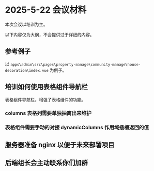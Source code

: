 # 2025-5-22 会议材料

本次会议以培训为主。

以下内容仅为大纲，不会提供过于详细的内容。

## 参考例子

以 `apps\admin\src\pages\property-manage\community-manage\house-decoration\index.vue` 为例子。

## 培训如何使用表格组件导航栏

表格组件导航栏，增强了表格组件的功能。

### columns 表格列需要单独抽离出来维护

### 表格组件需要手动的对接 dynamicColumns 作用域插槽返回的值

## 服务器准备 nginx 以便于未来部署项目

## 后端组长会主动联系你们加群
